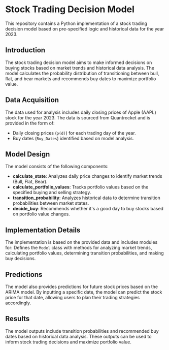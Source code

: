 # Stock Trading Decision Model

This repository contains a Python implementation of a stock trading decision model based on pre-specified logic and historical data for the year 2023.

## Introduction

The stock trading decision model aims to make informed decisions on buying stocks based on market trends and historical data analysis. The model calculates the probability distribution of transitioning between bull, flat, and bear markets and recommends buy dates to maximize portfolio value.

## Data Acquisition

The data used for analysis includes daily closing prices of Apple (AAPL) stock for the year 2023. The data is sourced from Quantrocket and is provided in the form of:

- Daily closing prices (`p(d)`) for each trading day of the year.
- Buy dates (`Buy_Dates`) identified based on model analysis.

## Model Design

The model consists of the following components:

- **calculate_state**: Analyzes daily price changes to identify market trends (Bull, Flat, Bear).
- **calculate_portfolio_values**: Tracks portfolio values based on the specified buying and selling strategy.
- **transition_probability**: Analyzes historical data to determine transition probabilities between market states.
- **decide_buy**: Recommends whether it's a good day to buy stocks based on portfolio value changes.

## Implementation Details

The implementation is based on the provided data and includes modules for:
Defines the `Model` class with methods for analyzing market trends, calculating portfolio values, determining transition probabilities, and making buy decisions.
## Predictions

The model also provides predictions for future stock prices based on the ARIMA model. By inputting a specific date, the model can predict the stock price for that date, allowing users to plan their trading strategies accordingly.

## Results

The model outputs include transition probabilities and recommended buy dates based on historical data analysis. These outputs can be used to inform stock trading decisions and maximize portfolio value.
